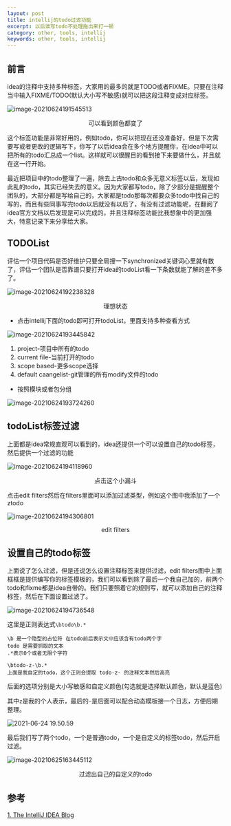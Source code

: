 ```yaml
---
layout: post
title: intellij的todo过滤功能
excerpt: 以后谁写todo不处理拖出来打一顿
category: other, tools, intellij
keywords: other, tools, intellij
---
```


## 前言

idea的注释中支持多种标签，大家用的最多的就是TODO或者FIXME。只要在注释当中输入FIXME/TODO(默认大小写不敏感)就可以把这段注释变成对应标签。

![image-20210624191545513](https://mypicgogo.oss-cn-hangzhou.aliyuncs.com/tuchuang20210624191545.png)

<center>可以看到颜色都变了</center>

这个标签功能是非常好用的，例如todo，你可以把现在还没准备好，但是下次需要写或者更改的逻辑写下，你写了以后idea会在多个地方提醒你，在idea中可以把所有的todo汇总成一个list。这样就可以很醒目的看到接下来要做什么，并且就在这一行开始。

最近把项目中的todo整理了一遍，除去上古todo和众多无意义标签以后，发现如此乱的todo，其实已经失去的意义。因为大家都写todo，除了少部分是提醒整个团队的，大部分都是写给自己的，大家都是todo那每次都要众多todo中找自己的写的，而且有些同事写完todo以后就没有以后了，有没有过滤功能呢，在翻阅了idea官方文档以后发现是可以完成的，并且注释标签功能比我想象中的更加强大，特意记录下来分享给大家。

## TODOList

评估一个项目代码是否好维护只要全局搜一下synchronized关键词心里就有数了，评估一个团队是否靠谱只要打开idea的todoList看一下条数就能了解的差不多了。

![image-20210624192238328](https://mypicgogo.oss-cn-hangzhou.aliyuncs.com/tuchuang20210624192238.png)

<center>理想状态</center>

- 点击intellij下面的todo即可打开todoList，里面支持多种查看方式

![image-20210624193445842](https://mypicgogo.oss-cn-hangzhou.aliyuncs.com/tuchuang20210624193445.png)

1. project-项目中所有的todo
2. current file-当前打开的todo
3. scope based-更多scope选择
4. default caangelist-git管理的所有modify文件的todo

- 按照模块或者包分组

![image-20210624193724260](https://mypicgogo.oss-cn-hangzhou.aliyuncs.com/tuchuang20210624193724.png)



## todoList标签过滤

上面都是idea常规直观可以看到的，idea还提供一个可以设置自己的todo标签，然后提供一个过滤的功能

![image-20210624194118960](https://mypicgogo.oss-cn-hangzhou.aliyuncs.com/tuchuang20210624194118.png)

<center>点击这个小漏斗</center>



点击edit filters然后在filters里面可以添加过滤类型，例如这个图中我添加了一个ztodo

![image-20210624194306801](https://mypicgogo.oss-cn-hangzhou.aliyuncs.com/tuchuang20210624194306.png)

<center>edit filters</center>

## 设置自己的todo标签

上面说了怎么过滤，但是还说怎么设置注释标签来提供过滤，edit filters图中上面框框是提供编写你的标签模板的，我们可以看到除了最后一个我自己加的，前两个todo和fixme都是idea自带的。我们只要照着它的规则写，就可以添加自己的注释标签，然后在下面设置过滤了。

![image-20210624194736548](https://mypicgogo.oss-cn-hangzhou.aliyuncs.com/tuchuang20210624194736.png)

这里是正则表达式```\btodo\b.*```

```shell
\b 是一个隐型的占位符 在todo前后表示文中应该含有todo两个字
todo 是需要抓取的文本
.*表示0个或者无限个字符
```

```shell
\btodo-z-\b.*
上面是我自定的todo，这个正则会提取 todo-z- 的注释文本然后高亮
```

后面的选项分别是大小写敏感和自定义颜色(勾选就是选择默认颜色，默认是蓝色)

其中```z```是我的个人表示，最后的```-```是后面可以配合动态模板接一个日志，方便后期整理。

![2021-06-24 19.50.59](https://mypicgogo.oss-cn-hangzhou.aliyuncs.com/tuchuang20210624195236.gif)



最后我们写了两个todo，一个是普通todo，一个是自定义的标签todo，然后开启过滤。

![image-20210625163445112](https://mypicgogo.oss-cn-hangzhou.aliyuncs.com/tuchuang20210625163445.png)

<center>过滤出自己的自定义的todo</center>

## 参考

[1. The IntelliJ IDEA Blog](https://blog.jetbrains.com/idea/2006/07/customizing-todo-filters/)